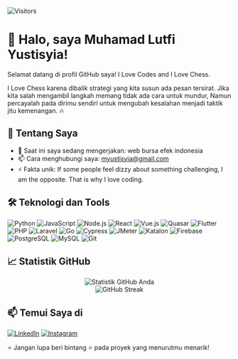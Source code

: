 ![Visitors](https://visitor-badge.laobi.icu/badge?page_id=lutfiyustisyia.github.io&style=flat&color=brightgreen)

# 👋 Halo, saya Muhamad Lutfi Yustisyia!

Selamat datang di profil GitHub saya! I Love Codes and I Love Chess.

I Love Chess karena dibalik strategi yang kita susun ada pesan tersirat. Jika kita salah mengambil langkah memang tidak ada cara untuk mundur, Namun percayalah pada dirimu sendiri untuk mengubah kesalahan menjadi taktik jitu kemenangan. 🔥

## 🚀 Tentang Saya

- 🔭 Saat ini saya sedang mengerjakan: web bursa efek indonesia
- 📫 Cara menghubungi saya: myustisyia@gmail.com
- ⚡ Fakta unik: If some people feel dizzy about something challenging, I am the opposite. That is why I love coding.

## 🛠️ Teknologi dan Tools

![Python](https://img.shields.io/badge/-Python-333?style=flat&logo=python)
![JavaScript](https://img.shields.io/badge/-JavaScript-333?style=flat&logo=javascript)
![Node.js](https://img.shields.io/badge/-Node.js-333?style=flat&logo=node.js)
![React](https://img.shields.io/badge/-React-333?style=flat&logo=react)
![Vue.js](https://img.shields.io/badge/-Vue.js-333?style=flat&logo=vue.js)
![Quasar](https://img.shields.io/badge/-Quasar-333?style=flat&logo=quasar)
![Flutter](https://img.shields.io/badge/-Flutter-333?style=flat&logo=flutter)
![PHP](https://img.shields.io/badge/-PHP-333?style=flat&logo=php)
![Laravel](https://img.shields.io/badge/-Laravel-333?style=flat&logo=laravel)
![Go](https://img.shields.io/badge/-Go-333?style=flat&logo=go)
![Cypress](https://img.shields.io/badge/-Cypress-333?style=flat&logo=cypress)
![JMeter](https://img.shields.io/badge/-JMeter-333?style=flat&logo=apachejmeter)
![Katalon](https://img.shields.io/badge/-Katalon-333?style=flat&logo=katalon)
![Firebase](https://img.shields.io/badge/-Firebase-333?style=flat&logo=firebase)
![PostgreSQL](https://img.shields.io/badge/-PostgreSQL-333?style=flat&logo=postgresql)
![MySQL](https://img.shields.io/badge/-MySQL-333?style=flat&logo=mysql)
![Git](https://img.shields.io/badge/-Git-333?style=flat&logo=git)

## 📈 Statistik GitHub

<p align="center">
  <img src="https://github-readme-stats.vercel.app/api?username=lutfiyustisyia&show_icons=true&theme=radical" alt="Statistik GitHub Anda" />
  <br>
  <img src="https://github-readme-streak-stats.herokuapp.com/?user=lutfiyustisyia&theme=radical" alt="GitHub Streak" />
</p>

<!-- ## 📂 Proyek Unggulan

- [📌 Nama Proyek 1](link ke repositori) — deskripsi singkat.
- [📌 Nama Proyek 2](link ke repositori) — deskripsi singkat.
- [📌 Nama Proyek 3](link ke repositori) — deskripsi singkat.
-->
## 📫 Temui Saya di

[![LinkedIn](https://img.shields.io/badge/-LinkedIn-blue?style=flat&logo=linkedin)](https://linkedin.com/in/muhamad-lutfi-yustisyia)
[![Instagram](https://img.shields.io/badge/-Instagram-000?style=flat&logo=instagram)](https://www.instagram.com/lutfiyustisyia25/)

⭐ Jangan lupa beri bintang ⭐ pada proyek yang menurutmu menarik!

